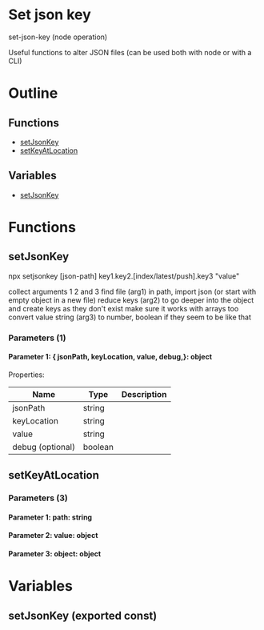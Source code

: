 # Set json key

set-json-key (node operation)

Useful functions to alter JSON files (can be used both with node or with a CLI)




# Outline

## Functions

- [setJsonKey](#setJsonKey)
- [setKeyAtLocation](#setKeyAtLocation)

## Variables

- [setJsonKey](#setjsonkey)



# Functions

## setJsonKey

npx setjsonkey [json-path] key1.key2.[index/latest/push].key3 "value"


collect arguments 1 2 and 3
find file (arg1) in path, import json (or start with empty object in a new file)
reduce keys (arg2) to go deeper into the object and create keys as they don't exist
make sure it works with arrays too
convert value string (arg3) to number, boolean if they seem to be like that




### Parameters (1)

#### Parameter 1: {  jsonPath,  keyLocation,  value,  debug,}: object

Properties: 

 | Name | Type | Description |
|---|---|---|
| jsonPath  | string |  |
| keyLocation  | string |  |
| value  | string |  |
| debug (optional) | boolean |  |



## setKeyAtLocation

### Parameters (3)

#### Parameter 1: path: string

#### Parameter 2: value: object

#### Parameter 3: object: object

# Variables

## setJsonKey (exported const)

